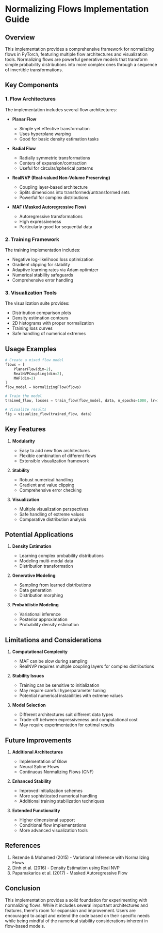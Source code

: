 # Normalizing Flows Implementation Guide

## Overview
This implementation provides a comprehensive framework for normalizing flows in PyTorch, featuring multiple flow architectures and visualization tools. Normalizing flows are powerful generative models that transform simple probability distributions into more complex ones through a sequence of invertible transformations.

## Key Components

### 1. Flow Architectures
The implementation includes several flow architectures:

- **Planar Flow**
  - Simple yet effective transformation
  - Uses hyperplane warping
  - Good for basic density estimation tasks

- **Radial Flow**
  - Radially symmetric transformations
  - Centers of expansion/contraction
  - Useful for circular/spherical patterns

- **RealNVP (Real-valued Non-Volume Preserving)**
  - Coupling layer-based architecture
  - Splits dimensions into transformed/untransformed sets
  - Powerful for complex distributions

- **MAF (Masked Autoregressive Flow)**
  - Autoregressive transformations
  - High expressiveness
  - Particularly good for sequential data

### 2. Training Framework

The training implementation includes:
- Negative log-likelihood loss optimization
- Gradient clipping for stability
- Adaptive learning rates via Adam optimizer
- Numerical stability safeguards
- Comprehensive error handling

### 3. Visualization Tools

The visualization suite provides:
- Distribution comparison plots
- Density estimation contours
- 2D histograms with proper normalization
- Training loss curves
- Safe handling of numerical extremes

## Usage Examples

```python
# Create a mixed flow model
flows = [
    PlanarFlow(dim=2),
    RealNVPCoupling(dim=2),
    MAF(dim=2)
]
flow_model = NormalizingFlow(flows)

# Train the model
trained_flow, losses = train_flow(flow_model, data, n_epochs=1000, lr=1e-4)

# Visualize results
fig = visualize_flow(trained_flow, data)
```

## Key Features

1. **Modularity**
   - Easy to add new flow architectures
   - Flexible combination of different flows
   - Extensible visualization framework

2. **Stability**
   - Robust numerical handling
   - Gradient and value clipping
   - Comprehensive error checking

3. **Visualization**
   - Multiple visualization perspectives
   - Safe handling of extreme values
   - Comparative distribution analysis

## Potential Applications

1. **Density Estimation**
   - Learning complex probability distributions
   - Modeling multi-modal data
   - Distribution transformation

2. **Generative Modeling**
   - Sampling from learned distributions
   - Data generation
   - Distribution morphing

3. **Probabilistic Modeling**
   - Variational inference
   - Posterior approximation
   - Probability density estimation

## Limitations and Considerations

1. **Computational Complexity**
   - MAF can be slow during sampling
   - RealNVP requires multiple coupling layers for complex distributions

2. **Stability Issues**
   - Training can be sensitive to initialization
   - May require careful hyperparameter tuning
   - Potential numerical instabilities with extreme values

3. **Model Selection**
   - Different architectures suit different data types
   - Trade-off between expressiveness and computational cost
   - May require experimentation for optimal results

## Future Improvements

1. **Additional Architectures**
   - Implementation of Glow
   - Neural Spline Flows
   - Continuous Normalizing Flows (CNF)

2. **Enhanced Stability**
   - Improved initialization schemes
   - More sophisticated numerical handling
   - Additional training stabilization techniques

3. **Extended Functionality**
   - Higher dimensional support
   - Conditional flow implementations
   - More advanced visualization tools

## References

1. Rezende & Mohamed (2015) - Variational Inference with Normalizing Flows
2. Dinh et al. (2016) - Density Estimation using Real NVP
3. Papamakarios et al. (2017) - Masked Autoregressive Flow

## Conclusion
This implementation provides a solid foundation for experimenting with normalizing flows. While it includes several important architectures and features, there's room for expansion and improvement. Users are encouraged to adapt and extend the code based on their specific needs while being mindful of the numerical stability considerations inherent in flow-based models.